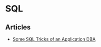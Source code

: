 # SQL

## Articles

* [Some SQL Tricks of an Application DBA](https://hakibenita.com/sql-tricks-application-dba)

